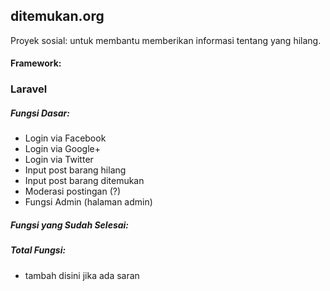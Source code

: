 ## ditemukan.org
Proyek sosial: untuk membantu memberikan informasi tentang yang hilang.

#### Framework:
### Laravel

##### Fungsi Dasar:
- Login via Facebook
- Login via Google+
- Login via Twitter
- Input post barang hilang
- Input post barang ditemukan
- Moderasi postingan (?)
- Fungsi Admin (halaman admin)

##### Fungsi yang Sudah Selesai:


##### Total Fungsi:
- tambah disini jika ada saran
